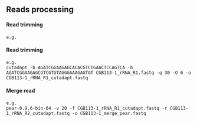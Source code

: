## Reads processing

#### Read trimming
```
e.g.

```


#### Read trimming

```
e.g.
cutadapt -b AGATCGGAAGAGCACACGTCTGAACTCCAGTCA -b AGATCGGAAGAGCGTCGTGTAGGGAAAGAGTGT CGB113-1_rRNA_R1.fastq -q 30 -O 6 -o CGB113-1_rRNA_R1_cutadapt.fastq

```
#### Merge read

```
e.g.
pear-0.9.6-bin-64 -v 20 -f CGB113-1_rRNA_R1_cutadapt.fastq -r CGB113-1_rRNA_R2_cutadapt.fastq -o CGB113-1_merge_pear.fastq
```


